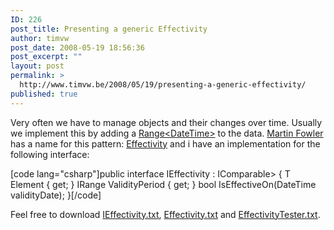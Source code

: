 ```yaml
---
ID: 226
post_title: Presenting a generic Effectivity
author: timvw
post_date: 2008-05-19 18:56:36
post_excerpt: ""
layout: post
permalink: >
  http://www.timvw.be/2008/05/19/presenting-a-generic-effectivity/
published: true
---
```

<p>Very often we have to manage objects and their changes over time. Usually we implement this by adding a <a href="http://www.timvw.be/presenting-a-generic-range/">Range&lt;DateTime&gt;</a> to the data. <a href="http://martinfowler.com/">Martin Fowler</a> has a name for this pattern: <a href="http://martinfowler.com/ap2/effectivity.html">Effectivity</a> and i have an implementation for the following interface:</p>
[code lang="csharp"]public interface IEffectivity<t> : IComparable<ieffectivity<t>>
{
 T Element { get; }
 IRange<dateTime> ValidityPeriod { get; }
 bool IsEffectiveOn(DateTime validityDate);
}[/code]
<p>Feel free to download <a href="http://www.timvw.be/wp-content/code/csharp/IEffectivity.txt">IEffectivity.txt</a>, <a href="http://www.timvw.be/wp-content/code/csharp/Effectivity.txt">Effectivity.txt</a> and <a href="http://www.timvw.be/wp-content/code/csharp/EffectivityTester.txt">EffectivityTester.txt</a>.</p>